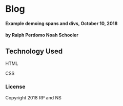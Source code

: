 # Blog

#### Example demoing spans and divs, October 10, 2018

#### by Ralph Perdomo Noah Schooler

## Technology Used

HTML

CSS

### License

Copyright 2018 RP and NS
